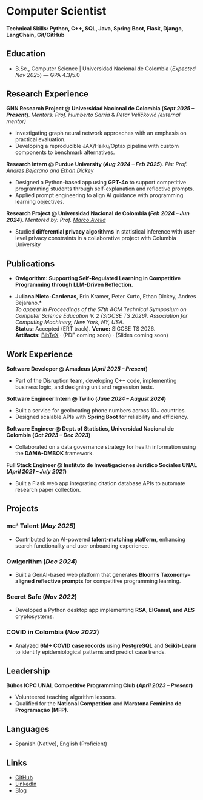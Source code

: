 # Computer Scientist  

#### Technical Skills: Python, C++, SQL, Java, Spring Boot, Flask, Django, LangChain, Git/GitHub  

## Education  
- B.Sc., Computer Science | Universidad Nacional de Colombia (_Expected Nov 2025_) — GPA 4.3/5.0  

## Research Experience  
**GNN Research Project @ Universidad Nacional de Colombia (_Sept 2025 – Present_)**. *Mentors: Prof. Humberto Sarria* & *Petar Veličković (external mentor)*  
- Investigating graph neural network approaches with an emphasis on practical evaluation.
- Developing a reproducible JAX/Haiku/Optax pipeline with custom components to benchmark alternatives. 

**Research Intern @ Purdue University (_Aug 2024 – Feb 2025_)**. *PIs: Prof. [Andres Bejarano](https://andresbejarano.name/) and [Ethan Dickey](https://www.cs.purdue.edu/homes/dickeye/)*  
- Designed a Python-based app using **GPT-4o** to support competitive programming students through self-explanation and reflective prompts.  
- Applied prompt engineering to align AI guidance with programming learning objectives.  

**Research Project @ Universidad Nacional de Colombia (_Feb 2024 – Jun 2024_)**.  *Mentored by: Prof. [Marco Avella](https://sites.google.com/site/marcoavellamedina/home)*
- Studied **differential privacy algorithms** in statistical inference with user-level privacy constraints in a collaborative project with Columbia University

## Publications

- **Owlgorithm: Supporting Self-Regulated Learning in Competitive Programming through LLM-Driven Reflection.**  
* **Juliana Nieto-Cardenas**, Erin Kramer, Peter Kurto, Ethan Dickey, Andres Bejarano.*  
_To appear in Proceedings of the 57th ACM Technical Symposium on Computer Science Education V. 2 (SIGCSE TS 2026). Association for Computing Machinery, New York, NY, USA._  
**Status:** Accepted (ERT track). **Venue:** SIGCSE TS 2026.  
**Artifacts:** [BibTeX](#bibtex-owlgorithm) · (PDF coming soon) · (Slides coming soon)

## Work Experience  
**Software Developer @ Amadeus (_April 2025 – Present_)**  
- Part of the Disruption team, developing C++ code, implementing business logic, and designing unit and regression tests.  

**Software Engineer Intern @ Twilio (_June 2024 – August 2024_)**  
- Built a service for geolocating phone numbers across 10+ countries.  
- Designed scalable APIs with **Spring Boot** for reliability and efficiency.  

**Software Engineer @ Dept. of Statistics, Universidad Nacional de Colombia (_Oct 2023 – Dec 2023_)**  
- Collaborated on a data governance strategy for health information using the **DAMA-DMBOK** framework.  

**Full Stack Engineer @ Instituto de Investigaciones Jurídico Sociales UNAL (_April 2021 – July 2021_)**  
- Built a Flask web app integrating citation database APIs to automate research paper collection.  


## Projects  
### mc² Talent (_May 2025_)  
- Contributed to an AI-powered **talent-matching platform**, enhancing search functionality and user onboarding experience.  

### Owlgorithm (_Dec 2024_)  
- Built a GenAI-based web platform that generates **Bloom’s Taxonomy–aligned reflective prompts** for competitive programming learning.  

### Secret Safe (_Nov 2022_)  
- Developed a Python desktop app implementing **RSA, ElGamal, and AES** cryptosystems.  

### COVID in Colombia (_Nov 2022_)  
- Analyzed **6M+ COVID case records** using **PostgreSQL** and **Scikit-Learn** to identify epidemiological patterns and predict case trends.  

## Leadership  
**Búhos ICPC UNAL Competitive Programming Club (_April 2023 – Present_)**  
- Volunteered teaching algorithm lessons.  
- Qualified for the **National Competition** and **Maratona Feminina de Programação (MFP)**.  

## Languages  
- Spanish (Native), English (Proficient)  

## Links  
- [GitHub](https://github.com/junietoc)  
- [LinkedIn](https://www.linkedin.com/in/juliana-nieto-c%C3%A1rdenas-5ba3491b6/)
- [Blog](https://junietoc.bearblog.dev/blog/)
